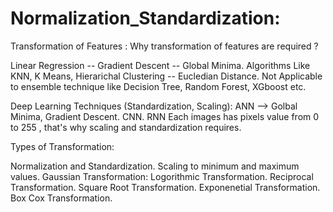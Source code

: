 # Normalization_Standardization:
Transformation of Features :
Why transformation of features are required ?

Linear Regression -- Gradient Descent -- Global Minima.
Algorithms Like KNN, K Means, Hierarichal Clustering -- Eucledian Distance.
Not Applicable to ensemble technique like Decision Tree, Random Forest, XGboost etc.

Deep Learning Techniques (Standardization, Scaling):
ANN --> Golbal Minima, Gradient Descent.
CNN.
RNN Each images has pixels value from 0 to 255 , that's why scaling and standardization requires.

Types of Transformation:

Normalization and Standardization.
Scaling to minimum and maximum values.
Gaussian Transformation:
            Logorithmic Transformation.
            Reciprocal Transformation.
            Square Root Transformation.
            Exponenetial Transformation.
            Box Cox Transformation.
